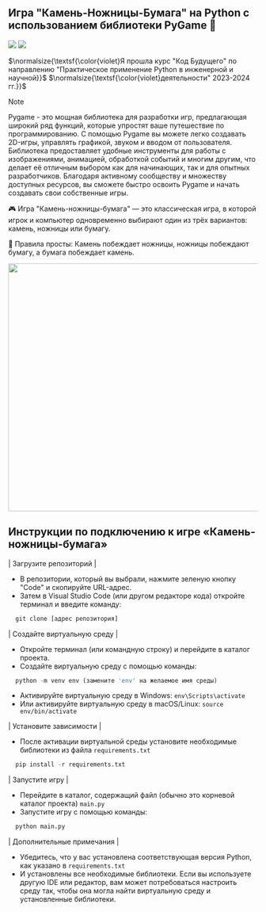 ## Игра "Камень-Ножницы-Бумага" на Python с использованием библиотеки PyGame 🐍

[![](https://img.shields.io/badge/github-blueviolet?style=for-the-badge)](https://github.com/pygame/pygame)
[![](https://img.shields.io/badge/book-green?style=for-the-badge)](https://pygame-docs.website.yandexcloud.net/tut/PygameIntro.html)


$\normalsize{\textsf{\color{violet}Я прошла курс "Код Будущего" по направлению "Практическое применение Python в инженерной и научной}}$
$\normalsize{\textsf{\color{violet}деятельности" 2023-2024 гг.}}$


> [!NOTE]
> Pygame - это мощная библиотека для разработки игр, предлагающая широкий ряд функций, которые упростят ваше путешествие по программированию. С помощью Pygame вы можете легко создавать 2D-игры, управлять графикой, звуком и вводом от пользователя. Библиотека предоставляет удобные инструменты для работы с изображениями, анимацией, обработкой событий и многим другим, что делает её отличным выбором как для начинающих, так и для опытных разработчиков. Благодаря активному сообществу и множеству доступных ресурсов, вы сможете быстро освоить Pygame и начать создавать свои собственные игры.

🎮 Игра "Камень-ножницы-бумага" — это классическая игра, в которой игрок и компьютер одновременно выбирают один из трёх вариантов: камень, ножницы или бумагу. 

📝 Правила просты:
Камень побеждает ножницы, ножницы побеждают бумагу, а бумага побеждает камень.

<img src="https://i.ibb.co/zWMBVSS/game.png" width="700" height="500">

## Инструкции по подключению к игре «Камень-ножницы-бумага»

| Загрузите репозиторий |

* В репозитории, который вы выбрали, нажмите зеленую кнопку "Code" и скопируйте URL-адрес.
* Затем в Visual Studio Code (или другом редакторе кода) откройте терминал и введите команду:
  
```python
  git clone [адрес репозитория]
```

| Создайте виртуальную среду |

* Откройте терминал (или командную строку) и перейдите в каталог проекта.
* Создайте виртуальную среду с помощью команды:
  
```python
  python -m venv env (замените 'env' на желаемое имя среды)
```

* Активируйте виртуальную среду в Windows:  `env\Scripts\activate`
* Или активируйте виртуальную среду в macOS/Linux:  `source env/bin/activate`
  
| Установите зависимости |

* После активации виртуальной среды установите необходимые библиотеки из файла `requirements.txt`
 
```python
  pip install -r requirements.txt
```
| Запустите игру |

* Перейдите в каталог, содержащий файл (обычно это корневой каталог проекта) `main.py`
* Запустите игру с помощью команды:
  
```python
  python main.py
```
| Дополнительные примечания |
  
* Убедитесь, что у вас установлена ​​соответствующая версия Python, как указано в `requirements.txt`
* И установлены все необходимые библиотеки. Если вы используете другую IDE или редактор, вам может потребоваться настроить среду так, чтобы она могла найти виртуальную среду и установленные библиотеки.
